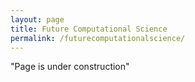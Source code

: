 ```yaml
---
layout: page
title: Future Computational Science
permalink: /futurecomputationalscience/
---
```



"Page is under construction"

